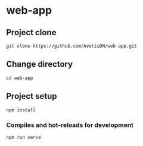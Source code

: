 # web-app

## Project clone
```
git clone https://github.com/AvetisDN/web-app.git
```

## Change directory
```
cd web-app
```

## Project setup
```
npm install
```

### Compiles and hot-reloads for development
```
npm run serve
```

